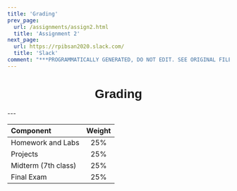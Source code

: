 ```yaml
---
title: 'Grading'
prev_page:
  url: /assignments/assign2.html
  title: 'Assignment 2'
next_page:
  url: https://rpibsan2020.slack.com/
  title: 'Slack'
comment: "***PROGRAMMATICALLY GENERATED, DO NOT EDIT. SEE ORIGINAL FILES IN /content***"
---
```

<h1  style="font-family:  Verdana,  Geneva,  sans-serif;  text-align:center;">Grading</h1> 
--- 

|  Component  |  Weight  |
|  :--------------  |  :--------:  |
|  Homework  and  Labs  |  25%  |
|  Projects  |  25%  |
|  Midterm  (7th  class)  |  25%  |
|  Final  Exam  |  25%  |
